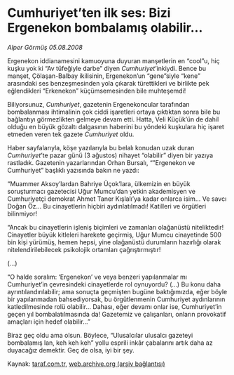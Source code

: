 # Cumhuriyet’ten ilk ses: Bizi Ergenekon bombalamış olabilir...

*Alper Görmüş 05.08.2008*

<div class="yazi">
<p>Ergenekon iddianamesini kamuoyuna duyuran manşetlerin en “cool”u, hiç kuşku yok ki “Av tüfeğiyle darbe” diyen <i>Cumhuriyet</i>’inkiydi. Bence bu manşet, Çölaşan-Balbay ikilisinin, Ergenekon’un “gene”siyle “kene” arasındaki ses benzeşmesinden yola çıkarak türettikleri ve birlikte pek eğlendikleri “Erkenekon” küçümsemesinden bile muhteşemdi! </p>
<p>Biliyorsunuz, <i>Cumhuriyet</i>, gazetenin Ergenekoncular tarafından bombalanması ihtimalinin çok ciddi işaretleri ortaya çıktıktan sonra bile bu bağlantıyı görmezlikten gelmeye devam etti. Hatta, Veli Küçük’ün de dahil olduğu en büyük gözaltı dalgasının haberini bu yöndeki kuşkulara hiç işaret etmeden veren tek gazete <i>Cumhuriyet</i> oldu.</p>
<p>Haber sayfalarıyla, köşe yazılarıyla bu belalı konudan uzak duran <i>Cumhuriyet</i>’te pazar günü (3 ağustos) nihayet “olabilir” diyen bir yazıya rastladık. Gazetenin yazarlarından Orhan Bursalı, “”Ergenekon ve Cumhuriyet” başlıklı yazısında bakın ne yazdı:</p>
<p>“Muammer Aksoy’lardan Bahriye Üçok’lara, ülkemizin en büyük soruşturmacı gazetecisi Uğur Mumcu’dan yetkin akademisyen ve Cumhuriyetçi demokrat Ahmet Taner Kışlalı’ya kadar onlarca isim... Ve savcı Doğan Öz... Bu cinayetlerin hiçbiri aydınlatılmadı! Katilleri ve örgütleri bilinmiyor!</p>
<p>“Ancak bu cinayetlerin işleniş biçimleri ve zamanları olağanüstü niteliktedir! Cinayetler büyük kitleleri harekete geçirmiş, Uğur Mumcu cinayetinde 500 bin kişi yürümüş, hemen hepsi, yine olağanüstü durumların hazırlığı olarak nitelendirilebilecek psikolojik ortamları çağrıştırmıştır!</p>
<p>(...)</p>
<p>“O halde soralım: ‘Ergenekon’ ve veya benzeri yapılanmalar mı Cumhuriyet’in çevresindeki cinayetlerde rol oynuyordu? (...) Bu konu daha ayrıntılandırılabilir; ama sonuçta geçmişten bugüne baktığımızda, eğer böyle bir yapılanmadan bahsediyorsak, bu örgütlenmenin Cumhuriyet aydınlarının katledilmesinde rolü olabilir... Dahası, eğer devamı onlar ise, Cumhuriyet’in geçen yıl bombalatılmasında da! Gazetemiz ve çalışanları, onların provokatif amaçları için hedef olabilir...”</p>
<p>Biraz geç oldu ama olsun. Böylece, “Ulusalcılar ulusalcı gazeteyi bombalamış lan, keh keh keh” yollu esprili inkâr çabalarını artık daha az duyacağız demektir. Geç de olsa, iyi bir şey.</p></div>

Kaynak: [taraf.com.tr](http://www.taraf.com.tr:80/alper-gormus/makale-cumhuriyetten-ilk-ses-bizi-ergenekon-bombalamis.htm), [web.archive.org (arşiv bağlantısı)](http://web.archive.org/web/20100608215540/http://www.taraf.com.tr:80/alper-gormus/makale-cumhuriyetten-ilk-ses-bizi-ergenekon-bombalamis.htm)
